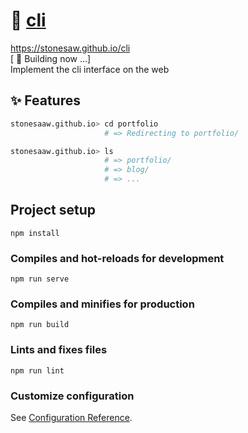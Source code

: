 # 🎈 [cli](https://stonesaw.github.io/cli)
https://stonesaw.github.io/cli  
[ 🔨 Building now ...]  
Implement the cli interface on the web  


## ✨ Features
```bash
stonesaaw.github.io> cd portfolio
                     # => Redirecting to portfolio/

stonesaaw.github.io> ls
                     # => portfolio/
                     # => blog/
                     # => ...
```



  
## Project setup
```
npm install
```

### Compiles and hot-reloads for development
```
npm run serve
```

### Compiles and minifies for production
```
npm run build
```

### Lints and fixes files
```
npm run lint
```

### Customize configuration
See [Configuration Reference](https://cli.vuejs.org/config/).

